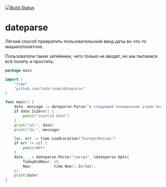 [![Build Status](https://travis-ci.org/tada-team/dateparse.png)](https://travis-ci.org/tada-team/dateparse)

# dateparse

Лёгкий способ превратить пользовательский ввод даты во что-то машинопонятное.

Пользователи такие затейники, чего только не вводят, но мы пытаемся всё понять и простить:

```go
package main 

import (
    "time"
    "github.com/tada-team/dateparse"
)

func main() {
    date, message := dateparse.Parse("в следующий понедельник утром посмотреть код", nil)
    if date.IsZero() {
        panic("invalid date")
    }
    print("at:", date)
    print("do:", message)

    loc, err := time.LoadLocation("Europe/Moscow")
    if err != nil {
        panic(err)
    } 
    date, _ = dateparse.Parse("завтра", &dateparse.Opts{
        TodayEndHour: 20,
        Now:          time.Now().In(loc),
    })
    print(date)
}
```
